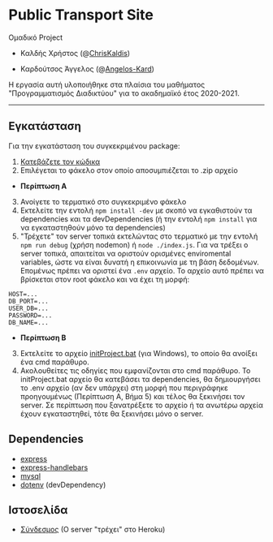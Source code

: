 # Public Transport Site
Ομαδικό Project

- Καλδής Χρήστος (@[ChrisKaldis](https://github.com/ChrisKaldis))

- Καρδούτσος Άγγελος (@[Angelos-Kard](https://github.com/Angelos-Kard))

Η εργασία αυτή υλοποιήθηκε στα πλαίσια του μαθήματος "Προγραμματισμός Διαδικτύου" για το ακαδημαϊκό έτος 2020-2021.

---

## Εγκατάσταση
Για την εγκατάσταση του συγκεκριμένου package: 
1. [Κατεβάζετε τον κώδικα](https://github.com/Angelos-Kard/public-transport-site/archive/refs/heads/master.zip)
2. Επιλέγεται το φάκελο στον οποίο αποσυμπιέζεται το .zip αρχείο

- **Περίπτωση Α**

3. Ανοίγετε το τερματικό στο συγκεκριμένο φάκελο
4. Εκτελείτε την εντολή `npm install -dev` με σκοπό να εγκαθιστούν τα dependencies και τα devDependencies (ή την εντολή `npm install` για να εγκαταστηθούν μόνο τα dependencies)
5. "Τρέχετε" τον server τοπικά εκτελώντας στο τερματικό με την εντολή `npm run debug` (χρήση nodemon) ή `node ./index.js`.
Για να τρέξει ο server τοπικά, απαιτείται να οριστούν ορισμένες enviromental variables, ώστε να είναι δυνατή η επικοινωνία με τη βάση δεδομένων.
Επομένως πρέπει να οριστεί ένα `.env` αρχείο. Το αρχείο αυτό πρέπει να βρίσκεται στον root φάκελο και να έχει τη μορφή:
```
HOST=...
DB_PORT=...
USER_DB=...
PASSWORD=...
DB_NAME=...
```

- **Περίπτωση Β**

3. Εκτελείτε το αρχείο [initProject.bat](initProject.bat) (για Windows), το οποίο θα ανοίξει ένα cmd παράθυρο.
4. Ακολουθείτες τις οδηγίες που εμφανίζονται στο cmd παράθυρο.
Το initProject.bat αρχείο θα κατεβάσει τα dependencies, θα δημιουργήσει το .env αρχείο (αν δεν υπάρχει) στη μορφή που περιγράφηκε προηγουμένως (Περίπτωση Α, Βήμα 5) και τέλος θα ξεκινήσει τον server. Σε περίπτωση που ξανατρέξετε το αρχείο ή τα ανωτέρω αρχεία έχουν εγκαταστηθεί, τότε θα ξεκινήσει μόνο ο server.



## Dependencies
- [express](https://github.com/expressjs/express)
- [express-handlebars](https://github.com/express-handlebars/express-handlebars)
- [mysql](https://github.com/mysqljs/mysql)
- [dotenv](https://github.com/mysqljs/mysql) (devDependency)

## Ιστοσελίδα
- [Σύνδεσμος](https://public-transport-server.herokuapp.com/index) (Ο server "τρέχει" στο Heroku)